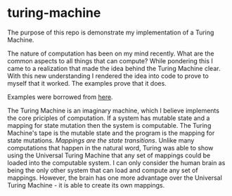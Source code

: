 # turing-machine

The purpose of this repo is demonstrate my implementation of a Turing Machine.

The nature of computation has been on my mind recently. What are the common aspects to all things that can compute? While pondering this I came to a realization that made the idea behind the Turing Machine clear. With this new understanding I rendered the idea into code to prove to myself that it worked. The examples prove that it does.

Examples were borrowed from [here](http://math.hws.edu/eck/js/turing-machine/TM.html).

The Turing Machine is an imaginary machine, which I believe implements the core priciples of computation. If a system has mutable state and a mapping for state mutation then the system is computable. The Turing Machine's tape is the mutable state and the program is the mapping for state mutations. _Mappings are the state transitions_. Unlike many computations that happen in the natural word, Turing was able to show using the Universal Turing Machine that any set of mappings could be loaded into the computable system. I can only consider the human brain as being the only other system that can load and compute any set of mappings. However, the brain has one more advantage over the Universal Turing Machine - it is able to create its own mappings.
